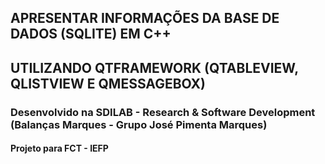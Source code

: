 ## APRESENTAR INFORMAÇÕES DA BASE DE DADOS (SQLITE) EM C++ 
## UTILIZANDO QTFRAMEWORK (QTABLEVIEW, QLISTVIEW E QMESSAGEBOX)

### Desenvolvido na SDILAB - Research & Software Development (Balanças Marques - Grupo José Pimenta Marques)
#### Projeto para FCT - IEFP
